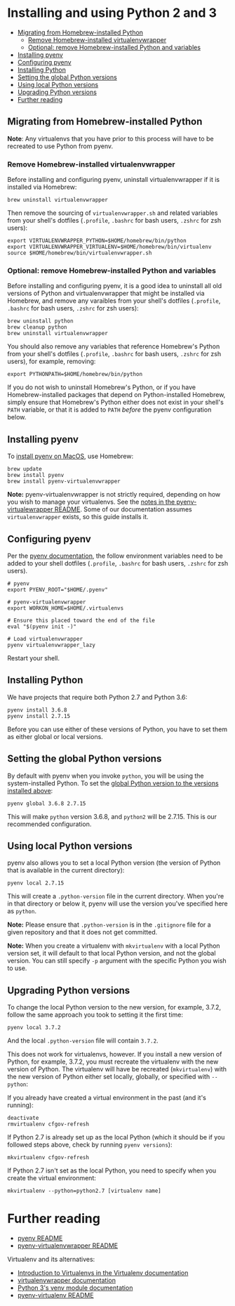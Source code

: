 # Installing and using Python 2 and 3

- [Migrating from Homebrew-installed Python](#migrating-from-homebrew-installed-python)
   - [Remove Homebrew-installed virtualenvwrapper](#remove-homebrew-installed-virtualenvwrapper)
   - [Optional: remove Homebrew-installed Python and variables](#optional-remove-homebrew-installed-python-and-variables)
- [Installing pyenv](#installing-pyenv)
- [Configuring pyenv](#configuring-pyenv)
- [Installing Python](#installing-python)
- [Setting the global Python versions](#setting-the-global-python-versions)
- [Using local Python versions](#using-local-python-versions)
- [Upgrading Python versions](#upgrading-python-versions)
- [Further reading](#further-reading)

## Migrating from Homebrew-installed Python

**Note**: Any virtualenvs that you have prior to this process will have to be recreated to use Python from pyenv.

### Remove Homebrew-installed virtualenvwrapper

Before installing and configuring pyenv, uninstall virtualenvwrapper if it  is installed via Homebrew:

```shell
brew uninstall virtualenvwrapper
```

Then remove the sourcing of `virtualenvwrapper.sh` and related variables from your shell's dotfiles (`.profile`, `.bashrc` for bash users, `.zshrc` for zsh users):

```shell
export VIRTUALENVWRAPPER_PYTHON=$HOME/homebrew/bin/python
export VIRTUALENVWRAPPER_VIRTUALENV=$HOME/homebrew/bin/virtualenv
source $HOME/homebrew/bin/virtualenvwrapper.sh
```

### Optional: remove Homebrew-installed Python and variables

Before installing and configuring pyenv, it is a good idea to uninstall all old versions of Python and virtualenvwrapper that might be installed via Homebrew, and remove any varaibles from your shell's dotfiles (`.profile`, `.bashrc` for bash users, `.zshrc` for zsh users):

```shell
brew uninstall python
brew cleanup python
brew uninstall virtualenvwrapper
```
You should also remove any variables that reference Homebrew's Python from your shell's dotfiles (`.profile`, `.bashrc` for bash users, `.zshrc` for zsh users), for example, removing:

```shell
export PYTHONPATH=$HOME/homebrew/bin/python
```

If you do not wish to uninstall Homebrew's Python, or if you have Homebrew-installed packages that depend on Python-installed Homebrew, simply ensure that Homebrew's Python either does not exist in your shell's `PATH` variable, or that it is added to `PATH` *before* the pyenv configuration below.

## Installing pyenv

To [install pyenv on MacOS](https://github.com/pyenv/pyenv#homebrew-on-macos), use Homebrew:

```shell
brew update
brew install pyenv
brew install pyenv-virtualenvwrapper
```

**Note:** pyenv-virtualenvwrapper is not strictly required, depending on how you wish to manage your virtualenvs. See the [notes in the pyenv-virtualewrapper README](https://github.com/pyenv/pyenv-virtualenvwrapper#pyenv-virtualenvwrapper). Some of our documentation assumes `virtualenvwrapper` exists, so this guide installs it.

## Configuring pyenv

Per the [pyenv documentation](https://github.com/pyenv/pyenv#basic-github-checkout), the follow environment variables need to be added to your shell dotfiles (`.profile`, `.bashrc` for bash users, `.zshrc` for zsh users).

```shell
# pyenv
export PYENV_ROOT="$HOME/.pyenv"

# pyenv-virtualenvwrapper
export WORKON_HOME=$HOME/.virtualenvs

# Ensure this placed toward the end of the file
eval "$(pyenv init -)"

# Load virtualenvwrapper
pyenv virtualenvwrapper_lazy
```

Restart your shell.

## Installing Python

We have projects that require both Python 2.7 and Python 3.6:

```shell
pyenv install 3.6.8
pyenv install 2.7.15
```

Before you can use either of these versions of Python, you have to set them as either global or local versions.

## Setting the global Python versions

By default with pyenv when you invoke `python`, you will be using the system-installed Python. To set the [global Python version to the versions installed above](https://github.com/pyenv/pyenv/blob/master/COMMANDS.md#pyenv-global):

```shell
pyenv global 3.6.8 2.7.15
```

This will make `python` version 3.6.8, and `python2` will be 2.7.15. This is our recommended configuration.


## Using local Python versions

pyenv also allows you to set a local Python version (the version of Python that is available in the current directory):

```shell
pyenv local 2.7.15
```

This will create a `.python-version` file in the current directory. When you're in that directory or below it, pyenv will use the version you've specified here as `python`. 

**Note:** Please ensure that `.python-version` is in the `.gitignore` file for a given repository and that it does not get committed.

**Note:** When you create a virtualenv with `mkvirtualenv` with a local Python version set, it will default to that local Python version, and not the global version. You can still specify `-p` argument with the specific Python you wish to use.

## Upgrading Python versions

To change the local Python version to the new version, for example, 3.7.2, follow the same approach you took to setting it the first time:

```shell
pyenv local 3.7.2
```

And the local `.python-version` file will contain `3.7.2`.

This does not work for virtualenvs, however. If you install a new version of Python, for example, 3.7.2, you must recreate the virtualenv with the new version of Python. The virtualenv will have be recreated (`mkvirtualenv`) with the new version of Python either set locally, globally, or specified with `--python`:

If you already have created a virtual environment in the past (and it's running):

```shell
deactivate
rmvirtualenv cfgov-refresh
```

If Python 2.7 is already set up as the local Python (which it should be if you followed steps above, check by running `pyenv versions`):
```shell
mkvirtualenv cfgov-refresh
```

If Python 2.7 isn't set as the local Python, you need to specify when you create the virtual environment:

```shell
mkvirtualenv --python=python2.7 [virtualenv name]
```


# Further reading

- [pyenv README](https://github.com/pyenv/pyenv/blob/master/README.md)
- [pyenv-virtualenvwrapper README](https://github.com/pyenv/pyenv-virtualenvwrapper/blob/master/README.md)

Virtualenv and its alternatives:

- [Introduction to Virtualenvs in the Virtualenv documentation](https://virtualenv.pypa.io/en/stable/#introduction) 
- [virtualenvwrapper documentation](https://virtualenvwrapper.readthedocs.io/en/latest/)
- [Python 3's venv module documentation](https://docs.python.org/3/library/venv.html)
- [pyenv-virtualenv README](https://github.com/pyenv/pyenv-virtualenv/blob/master/README.md)
